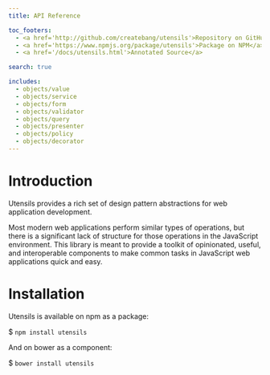 ```yaml
---
title: API Reference

toc_footers:
  - <a href='http://github.com/createbang/utensils'>Repository on GitHub</a>
  - <a href='https://www.npmjs.org/package/utensils'>Package on NPM</a>
  - <a href='/docs/utensils.html'>Annotated Source</a>

search: true

includes:
  - objects/value
  - objects/service
  - objects/form
  - objects/validator
  - objects/query
  - objects/presenter
  - objects/policy
  - objects/decorator
---
```


# Introduction

Utensils provides a rich set of design pattern abstractions for web application development.

Most modern web applications perform similar types of operations, but there is a significant lack of structure for those operations in the JavaScript environment. This library is meant to provide a toolkit of opinionated, useful, and interoperable components to make common tasks in JavaScript web applications quick and easy.

# Installation

Utensils is available on npm as a package:

$ `npm install utensils`

And on bower as a component:

$ `bower install utensils`
